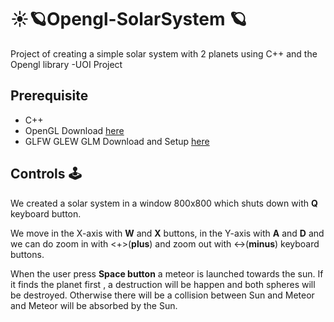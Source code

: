 # :sunny::ringed_planet:Opengl-SolarSystem :ringed_planet:
Project of creating a simple solar system with 2 planets using C++ and the Opengl library -UOI Project

## Prerequisite
- C++ 
- OpenGL Download [here](https://opengl.org/)
- GLFW GLEW GLM Download and Setup [here](https://www.wikihow.com/Set-Up-OpenGL-GLFW-GLEW-GLM-on-a-Project-with-Visual-Studio)

## Controls :joystick:

We created a solar system in a window 800x800 which shuts down with **Q** keyboard button.
  
We move in the X-axis with **W** and **X** buttons, in the Y-axis with **A** and **D** and we can do zoom in with <+>(**plus**) and zoom out with <->(**minus**) keyboard buttons.

When the user press **Space button** a meteor is launched towards the sun. If it finds the planet first , a destruction will be happen and both spheres will be destroyed.
Otherwise there will be a collision between Sun and Meteor and Meteor will be absorbed by the Sun.
